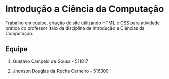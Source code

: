 # Introdução a Ciência da Computação
Trabalho em equipe, criação de site utilizando HTML e CSS para atividade prática do professor Ítalo da disciplina de Introdução a Ciências da Computação.
## Equipe
1. Gustavo Campelo de Sousa - 511817

1. Jhonson Douglas da Rocha Carneiro - 516309